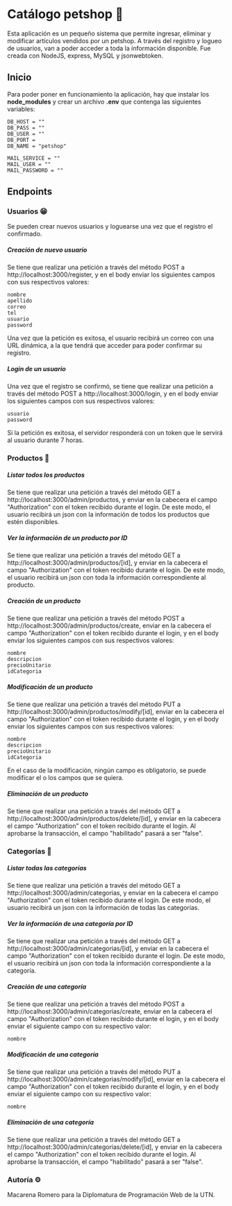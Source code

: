 # Catálogo petshop 🐾

Esta aplicación es un pequeño sistema que permite ingresar, eliminar y modificar artículos vendidos por un petshop. A través del registro y logueo de usuarios, van a poder acceder a toda la información disponible. Fue creada con NodeJS, express, MySQL y jsonwebtoken.

## Inicio 

Para poder poner en funcionamiento la aplicación, hay que instalar los **node_modules** y crear un archivo **.env** que contenga las siguientes variables:

```
DB_HOST = ""
DB_PASS = ""
DB_USER = ""
DB_PORT = 
DB_NAME = "petshop"
```

```
MAIL_SERVICE = ""
MAIL_USER = ""
MAIL_PASSWORD = ""
```
## Endpoints

### Usuarios 😁
Se pueden crear nuevos usuarios y loguearse una vez que el registro el confirmado.

##### Creación de nuevo usuario
Se tiene que realizar una petición a través del método POST a http://localhost:3000/register, y en el body enviar los siguientes campos con sus respectivos valores:
```
nombre
apellido
correo
tel
usuario
password
```
Una vez que la petición es exitosa, el usuario recibirá un correo con una URL dinámica, a la que tendrá que acceder para poder confirmar su registro.
##### Login de un usuario
Una vez que el registro se confirmó, se tiene que realizar una petición a través del método POST a http://localhost:3000/login, y en el body enviar los siguientes campos con sus respectivos valores:
```
usuario
password
```
Si la petición es exitosa, el servidor responderá con un token que le servirá al usuario durante 7 horas.

### Productos 🦴

##### Listar todos los productos
Se tiene que realizar una petición a través del método GET a http://localhost:3000/admin/productos, y enviar en la cabecera el campo "Authorization" con el token recibido durante el login.
De este modo, el usuario recibirá un json con la información de todos los productos que estén disponibles.
##### Ver la información de un producto por ID
Se tiene que realizar una petición a través del método GET a http://localhost:3000/admin/productos/[id], y enviar en la cabecera el campo "Authorization" con el token recibido durante el login.
De este modo, el usuario recibirá un json con toda la información correspondiente al producto.
##### Creación de un producto
Se tiene que realizar una petición a través del método POST a http://localhost:3000/admin/productos/create, enviar en la cabecera el campo "Authorization" con el token recibido durante el login, y en el body enviar los siguientes campos con sus respectivos valores:
```
nombre
descripcion
precioUnitario
idCategoria
```
##### Modificación de un producto
Se tiene que realizar una petición a través del método PUT a http://localhost:3000/admin/productos/modify/[id], enviar en la cabecera el campo "Authorization" con el token recibido durante el login, y en el body enviar los siguientes campos con sus respectivos valores:
```
nombre
descripcion
precioUnitario
idCategoria
```
En el caso de la modificación, ningún campo es obligatorio, se puede modificar el o los campos que se quiera.
##### Eliminación de un producto
Se tiene que realizar una petición a través del método GET a http://localhost:3000/admin/productos/delete/[id], y enviar en la cabecera el campo "Authorization" con el token recibido durante el login. Al aprobarse la transacción, el campo "habilitado" pasará a ser "false".

### Categorías 📑

##### Listar todas las categorías
Se tiene que realizar una petición a través del método GET a http://localhost:3000/admin/categorias, y enviar en la cabecera el campo "Authorization" con el token recibido durante el login.
De este modo, el usuario recibirá un json con la información de todas las categorías.
##### Ver la información de una categoría por ID
Se tiene que realizar una petición a través del método GET a http://localhost:3000/admin/categorias/[id], y enviar en la cabecera el campo "Authorization" con el token recibido durante el login.
De este modo, el usuario recibirá un json con toda la información correspondiente a la categoría.
##### Creación de una categoría
Se tiene que realizar una petición a través del método POST a http://localhost:3000/admin/categorias/create, enviar en la cabecera el campo "Authorization" con el token recibido durante el login, y en el body enviar el siguiente campo con su respectivo valor:
```
nombre
```
##### Modificación de una categoría
Se tiene que realizar una petición a través del método PUT a http://localhost:3000/admin/categorias/modify/[id], enviar en la cabecera el campo "Authorization" con el token recibido durante el login, y en el body enviar el siguiente campo con su respectivo valor:
```
nombre
```
##### Eliminación de una categoría
Se tiene que realizar una petición a través del método GET a http://localhost:3000/admin/categorias/delete/[id], y enviar en la cabecera el campo "Authorization" con el token recibido durante el login. Al aprobarse la transacción, el campo "habilitado" pasará a ser "false".



### Autoría ⚙
Macarena Romero para la Diplomatura de Programación Web de la UTN.
